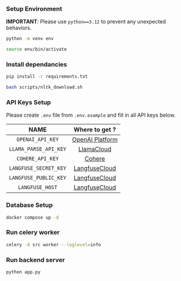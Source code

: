 ### Setup Environment

**IMPORTANT**: Please use `python==3.12` to prevent any unexpected behaviors.

```bash
python -m venv env

source env/bin/activate
```

### Install dependancies

```bash
pip install -r requirements.txt

bash scripts/nltk_download.sh
```

### API Keys Setup

Please create `.env` file from `.env.example` and fill in all API keys below.

|         NAME          |                     Where to get ?                      |
| :-------------------: | :-----------------------------------------------------: |
|   `OPENAI_API_KEY`    | [OpenAI Platform](https://platform.openai.com/api-keys) |
| `LLAMA_PARSE_API_KEY` |    [LlamaCloud](https://cloud.llamaindex.ai/api-key)    |
|   `COHERE_API_KEY`    |     [Cohere](https://dashboard.cohere.com/api-keys)     |
| `LANGFUSE_SECRET_KEY` |      [LangfuseCloud](https://cloud.langfuse.com/)       |
| `LANGFUSE_PUBLIC_KEY` |      [LangfuseCloud](https://cloud.langfuse.com/)       |
|    `LANGFUSE_HOST`    |      [LangfuseCloud](https://cloud.langfuse.com/)       |

### Database Setup

```bash
docker compose up -d
```

### Run celery worker

```bash
celery -A src worker --loglevel=info
```

### Run backend server

```bash
python app.py
```

